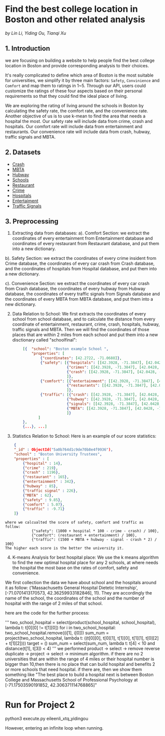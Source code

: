 # Find the best college location in Boston and other related analysis

*by Lin Li, Yiding Ou, Tianqi Xu*

## 1. Introduction

we are focusing on building a website to help people find the best college location in Boston and provide corresponding analysis to their choices.

It's really complicated to define which area of Boston is the most suitable for universities, we simplify it by three main factors: `Safety`, `Convinience` and `Comfort` and map them to ratings in 1~5. Through our API, users could customize the ratings of these four aspects based on their personal requirements so that they could find the ideal place of living.

We are exploring the rating of living around the schools in Boston by calculating the safety rate, the comfort rate, and the convenience rate. Another objective of us is to use k-mean to find the area that needs a hospital the most. Our safety rate will include data from crime, crash and hospitals. Our comfort rate will include data from entertainment and restaurants. Our convenience rate will include data from crash, hubway, traffic signals and MBTA.


## 2. Datasets

- [Crash](http://datamechanics.io/data/eileenli_xtq_yidingou/crash.json)
- [MBTA](http://datamechanics.io/data/cyung20_kwleung/mbta-t-stops.json)
- [Hubway](http://datamechanics.io/data/eileenli_xtq_yidingou/Hubway_Stations.geojson)
- [Schools](http://datamechanics.io/data/eileenli_xtq_yidingou/Colleges_and_Universities.geojson)
- [Restaurant](http://datamechanics.io/data/eileenli_xtq_yidingou/Restaurant.json)
- [Crime](http://datamechanics.io/data/eileenli_xtq_yidingou/crime.json)
- [Hospitals](http://datamechanics.io/data/eileenli_xtq_yidingou/hospital.json)
- [Entertaiment](http://datamechanics.io/data/eileenli_xtq_yidingou/new.json)
- [Traffic Signals](http://datamechanics.io/data/eileenli_xtq_yidingou/Traffic_Signals.geojson)


## 3. Preprocessing

1. Extracting data from databases:
a). Comfort Section: we extract the coordinates of every entertainment from Entertainment database and coordinates of every restaurant from Restaurant database, and put them into a new dictionary.

b). Safety Section: we extract the coordinates of every crime insident from Crime database, the coordinates of every car crash from Crash database, and the coordinates of hospitals from Hospital database, and put them into a new dictionary.

c). Convenience Section: we extract the coordinates of every car crash from Crash database, the coordinates of every hubway from Hubway database, the coordinates of every traffic signals from Signals database and the coordinates of every MBTA from MBTA database, and put them into a new dictionary.

2.	Data Relation to School:
We first extracts the coordinates of every school from school database, and to calculate the distance from every coordinate of entertainment, restaurant, crime, crash, hospitals, hubway, traffic signals and MBTA. Then we will find the coordinates of those places that are within 2 miles from each school and put them into a new disctionary called "schoolfinal":
```json
		[{  "school": "Boston example School ",
            "properties": [
                {"coordinates": [42.2722, -71.0688]},
                {"safety": [{"hospitals": [[42.3928, -71.3847], [42.0428, -70.4928]...]},
               				{"crimes": [[42.3928, -71.3847], [42.0428, -70.4928]...]},
               				{"crash": [[42.3928, -71.3847], [42.0428, -70.4928]...]}
               				]},
               	{"comfort": [{"entertainment": [[42.3928, -71.3847], [42.0428, -70.4928]...]},
               				{"restaurants": [[42.3928, -71.3847], [42.0428, -70.4928]...]}
               				]},
               	{"traffic": [{"crash": [[42.3928, -71.3847], [42.0428, -70.4928]...]},
               				{"hubway": [[42.3928, -71.3847], [42.0428, -70.4928]...]},
               				{"signals": [[42.3928, -71.3847], [42.0428, -70.4928]...]},
               				{"MBTA": [[42.3928, -71.3847], [42.0428, -70.4928]...]}
               				]}
               ]
        },
        {...}, ...]
```

3.	Statistics Relation to School:
	Here is an example of our score statistics:

```json
	{
	"_id" : ObjectId("5a0b764d1c9de70b8e4f9936"),
	"school" : "Boston University Trustees",
	"properties" : [
		{"hospital" : 14},
		{"crime" : 219},
		{"crash" : 1196},
		{"restaurant" : 165},
		{"entertainment" : 342},
		{"hubway" : 85},
		{"traffic signal" : 226},
		{"MBTA" : 62},
		{"safety" : 9.85},
		{"comfort" : 5.07},
		{"traffic" : -9.71}
	]}
```
	where we calcualted the score of safety, comfort and traffic as follow:
	            {"safety": (1000 + hospital * 100 - crime - crash) / 100},
                {"comfort": (restaurant + entertainment) / 100},
                {"traffic": (1500 + MBTA + hubway - signal - crash * 2) / 100}
   	The higher each score is the better the university it.

4. K-means Analysis for best hospital place:
We use the k means algorithm to find the new optimal hospital place for any 2 schools, at where needs the hospital the most base on the rates of comfort, safety and convenience. 

We first collection the data we have about school and the hospitals around it as follow: ('Massachusetts General Hospital Dietetic Internship', [-71.0701413170573, 42.36259933182846], 11). They are accordingly the name of the school, the coordinates of the school and the number of hospital with the range of 2 miles of that school.

here are the code for the further process:

'''
        two_school_hospital = select(product(school_hospital, school_hospital), lambda t: t[0][0] != t[1][0])
        for i in two_school_hospital:
            two_school_hospital.remove((i[1], i[0]))
        sum_num = project(two_school_hospital, lambda t: ((t[0][0], t[0][1], t[1][0], t[1][1], t[0][2] + t[1][2])))
        target = ()
        sum_num = select(sum_num, lambda t: t[4] < 10 and distance(t[1], t[3]) < 4)
'''
we performed product -> select -> remove reverse duplicate -> project -> select -> minimum algorithm.
if there are no 2 universities that are within the range of 4 miles or their hospital number is bigger than 10,then there is no place that can build hospital and benefits 2 or more schools that need hospital. if there are, then we show them something like "The best place to build a hospital next is between Boston College and Massachusetts School of Professional Psychology at [-71.17503590191852, 42.306371114768865]"


# Run for Project 2
python3 execute.py eileenli_xtq_yidingou

However, entering an infinite loop when running.

 
